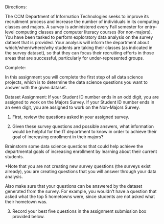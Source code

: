 ###
Directions:

The CCM Department of Information Technologies seeks to improve its recruitment process and increase the number of individuals in its computing classes and majors. A survey is administered every Fall semester for entry-level computing classes and computer literacy courses (for non-majors). You have been tasked to perform exploratory data analysis on the survey dataset that is provided. Your analysis will inform the department about which/when/where/why students are taking their classes (as indicated in the survey dataset), so that they can focus their recruiting efforts in those areas that are successful, particularly for under-represented groups.

Complete:

In this assignment you will complete the first step of all data science projects, which is to determine the data science questions you want to answer with the given dataset. 

Dataset Assignment: If your Student ID number ends in an odd digit, you are assigned to work on the Majors Survey.  If your Student ID number ends in an even digit, you are assigned to work on the Non-Majors Survey. 

1. First, review the questions asked in your assigned survey.

2. Given these survey questions and possible answers, what information would be helpful for the IT department to know in order to achieve their goal of increasing enrollment in their majors?

Brainstorm some data science questions that could help achieve the departmental goals of increasing enrollment by learning about their current students. 

*Note that you are not creating new survey questions (the surveys exist already), you are creating questions that you will answer through your data analysis. 

Also make sure that your questions can be answered by the dataset generated from the survey.  For example, you wouldn't have a question that asked what the top 5 hometowns were, since students are not asked what their hometown was. 

3.  Record your best five questions in the assignment submission box provided below. 
###
